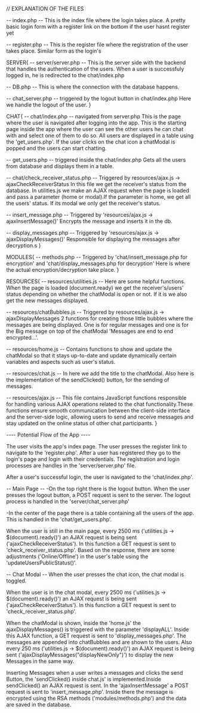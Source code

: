 // EXPLANATION OF THE FILES

-- index.php --
This is the index file where the login takes place. A pretty basic login form with a register link on the bottom if the user hasnt register yet

-- register.php --
This is the register file where the registration of the user takes place. Similar form as the login's

SERVER{
-- server/server.php --
This is the server side with the backend that handles the authentication of the users. When a user is successfuly logged in, he is redirected to the chat/index.php

-- DB.php --
This is where the connection with the database happens.

-- chat_server.php -- triggered by the logout button in chat/index.php
Here we handle the logout of the user.
}

CHAT{
-- chat/index.php -- navigated from server.php
This is the page where the user is navigated after logging into the app. This is the starting page inside the app where the user can see the other users he can chat with and select one of them to do so.
All users are displayed in a table using the 'get_users.php'.
If the user clicks on the chat icon a chatModal is popped and the users can start chatting.

-- get_users.php -- triggered inside the chat/index.php
Gets all the users from database and displays them in a table.

-- chat/check_receiver_status.php -- Triggered by resources/ajax.js -> ajaxCheckReceiverStatus
In this file we get the receiver's status from the database. In utilities.js we make an AJAX request when the page is loaded and pass a parameter (home or modal).If the parameter is home, we get all the users' status. If its modal we only get the receiver's status.

-- insert_message.php -- Triggered by 'resources/ajax.js -> ajaxInsertMessage()'
Encrypts the message and inserts it in the db.

-- display_messages.php -- Triggered by 'resources/ajax.js -> ajaxDisplayMessages()'
Responsible for displaying the messages after decryption.s
}

MODULES{
-- methods.php -- Triggered by 'chat/insert_message.php for encryption' and 'chat/display_messages.php for decryption'
Here is where the actual encryption/decryption take place.
}

RESOURCES{
-- resources/utilities.js --
Here are some helpful functions. When the page is loaded (document.ready) we get the receiver's/users' status depending on whether the chatModal is open or not. If it is we also get the new messages displayed.

-- resources/chatBubbles.js -- Triggered by resources/ajax.js -> ajaxDisplayMessages
2 functions for creating those little bubbles where the messages are being displayed. One is for regular messages and one is for the Big message on top of the chatModal 'Messages are end to end encrypted...'.

-- resources/home.js --
Contains functions to show and update the chatModal so that it stays up-to-date and update dynamically certain variables and aspects such as user's status.

-- resources/chat.js --
In here we add the title to the chatModal. Also here is the implementation of the sendClicked() button, for the sending of messages.

-- resources/ajax.js --
This file contains JavaScript functions responsible for handling various AJAX operations related to the chat functionality.These functions ensure smooth communication between the client-side interface and the server-side logic, allowing users to send and receive messages and stay updated on the online status of other chat participants.
}

---- Potential Flow of the App ----

The user visits the app's index page. The user presses the register link to navigate to the 'register.php'. After a user has registered they go to the login's page and login with their credentials. The registration and login processes are handles in the 'server/server.php' file.

After a user's successful login, the user is navigated to the 'chat/index.php'.

-- Main Page --
-On the top right there is the logout button. When the user presses the logout button, a POST request is sent to the server. The logout process is handled in the 'server/chat_server.php'

-In the center of the page there is a table containing all the users of the app.
This is handled in the 'chat/get_users.php'.

When the user is still in the main page, every 2500 ms ('utilities.js -> $(document).ready()') an AJAX request is being sent ('ajaxCheckReceiverStatus'). In this function a GET request is sent to 'check_receiver_status.php'. Based on the response, there are some adjustments ('Online/Offline') in the user's table using the 'updateUsersPublicStatus()'.

-- Chat Modal --
When the user presses the chat icon, the chat modal is toggled.

When the user is in the chat modal, every 2500 ms ('utilities.js -> $(document).ready()') an AJAX request is being sent ('ajaxCheckReceiverStatus'). In this function a GET request is sent to 'check_receiver_status.php'.

When the chatModal is shown, inside the 'home.js' the ajaxDisplayMessages() is triggered with the parameter 'displayALL'. Inside this AJAX function, a GET request is sent to 'display_messages.php'. The messages are appended into chatBubbles and are shown to the users. Also every 250 ms ('utilities.js -> $(document).ready()') an AJAX request is being sent ('ajaxDisplayMessages("displayNewOnly")') to display the new Messages in the same way.

Inserting Messages
when a user writes a messages and clicks the send Button, the 'sendClicked() inside chat.js' is implemented.Inside sendClicked() an AJAX request is sent. In the 'ajaxInsertMessage' a POST request is sent to 'insert_message.php'. Inside there the message is encrypted using the RSA methods ('modules/methods.php') and the data are saved in the database.
